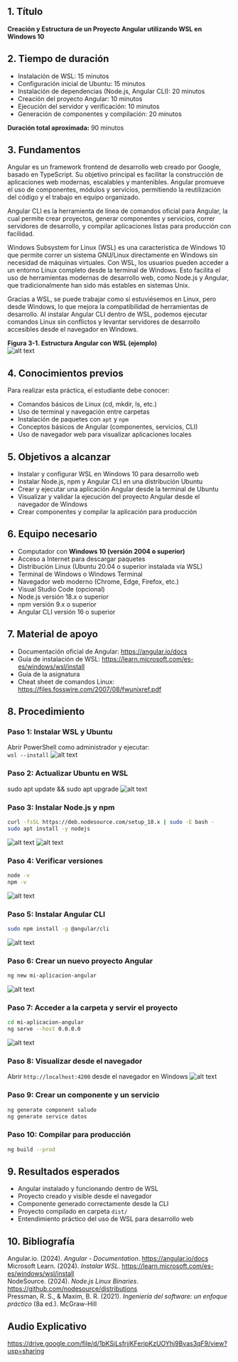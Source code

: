 ## 1. Título  
**Creación y Estructura de un Proyecto Angular utilizando WSL en Windows 10**

## 2. Tiempo de duración  

- Instalación de WSL: 15 minutos  
- Configuración inicial de Ubuntu: 15 minutos  
- Instalación de dependencias (Node.js, Angular CLI): 20 minutos  
- Creación del proyecto Angular: 10 minutos  
- Ejecución del servidor y verificación: 10 minutos  
- Generación de componentes y compilación: 20 minutos  

**Duración total aproximada:** 90 minutos

## 3. Fundamentos  

Angular es un framework frontend de desarrollo web creado por Google, basado en TypeScript. Su objetivo principal es facilitar la construcción de aplicaciones web modernas, escalables y mantenibles. Angular promueve el uso de componentes, módulos y servicios, permitiendo la reutilización del código y el trabajo en equipo organizado.

Angular CLI es la herramienta de línea de comandos oficial para Angular, la cual permite crear proyectos, generar componentes y servicios, correr servidores de desarrollo, y compilar aplicaciones listas para producción con facilidad.

Windows Subsystem for Linux (WSL) es una característica de Windows 10 que permite correr un sistema GNU/Linux directamente en Windows sin necesidad de máquinas virtuales. Con WSL, los usuarios pueden acceder a un entorno Linux completo desde la terminal de Windows. Esto facilita el uso de herramientas modernas de desarrollo web, como Node.js y Angular, que tradicionalmente han sido más estables en sistemas Unix.

Gracias a WSL, se puede trabajar como si estuviésemos en Linux, pero desde Windows, lo que mejora la compatibilidad de herramientas de desarrollo. Al instalar Angular CLI dentro de WSL, podemos ejecutar comandos Linux sin conflictos y levantar servidores de desarrollo accesibles desde el navegador en Windows.

**Figura 3-1. Estructura Angular con WSL (ejemplo)**  
![alt text](image.png)


## 4. Conocimientos previos  

Para realizar esta práctica, el estudiante debe conocer:

- Comandos básicos de Linux (cd, mkdir, ls, etc.)  
- Uso de terminal y navegación entre carpetas  
- Instalación de paquetes con `apt` y `npm`  
- Conceptos básicos de Angular (componentes, servicios, CLI)  
- Uso de navegador web para visualizar aplicaciones locales

## 5. Objetivos a alcanzar  

- Instalar y configurar WSL en Windows 10 para desarrollo web  
- Instalar Node.js, npm y Angular CLI en una distribución Ubuntu  
- Crear y ejecutar una aplicación Angular desde la terminal de Ubuntu  
- Visualizar y validar la ejecución del proyecto Angular desde el navegador de Windows  
- Crear componentes y compilar la aplicación para producción

## 6. Equipo necesario  

- Computador con **Windows 10 (versión 2004 o superior)**  
- Acceso a Internet para descargar paquetes  
- Distribución Linux (Ubuntu 20.04 o superior instalada vía WSL)  
- Terminal de Windows o Windows Terminal  
- Navegador web moderno (Chrome, Edge, Firefox, etc.)  
- Visual Studio Code (opcional)  
- Node.js versión 18.x o superior  
- npm versión 9.x o superior  
- Angular CLI versión 16 o superior

## 7. Material de apoyo  

- Documentación oficial de Angular: https://angular.io/docs  
- Guía de instalación de WSL: https://learn.microsoft.com/es-es/windows/wsl/install  
- Guía de la asignatura  
- Cheat sheet de comandos Linux: https://files.fosswire.com/2007/08/fwunixref.pdf

## 8. Procedimiento  

### Paso 1: Instalar WSL y Ubuntu  

Abrir PowerShell como administrador y ejecutar:  
`wsl --install` ![alt text](cap1.png) 

### Paso 2: Actualizar Ubuntu en WSL  


sudo apt update && sudo apt upgrade ![alt text](cap2.png) 


### Paso 3: Instalar Node.js y npm  

```bash
curl -fsSL https://deb.nodesource.com/setup_18.x | sudo -E bash -
sudo apt install -y nodejs
```
![alt text](cap3.png) 
![alt text](cap4.png) 
### Paso 4: Verificar versiones  

```bash
node -v
npm -v
```
![alt text](cap5.png) 
### Paso 5: Instalar Angular CLI  

```bash
sudo npm install -g @angular/cli
```
![alt text](cap6.png) 
### Paso 6: Crear un nuevo proyecto Angular  

```bash
ng new mi-aplicacion-angular
```
![alt text](cap7.png) 
### Paso 7: Acceder a la carpeta y servir el proyecto  

```bash
cd mi-aplicacion-angular  
ng serve --host 0.0.0.0
```
![alt text](cap8.png) 
### Paso 8: Visualizar desde el navegador  

Abrir `http://localhost:4200` desde el navegador en Windows
![alt text](cap9.png) 
### Paso 9: Crear un componente y un servicio  

```bash
ng generate component saludo  
ng generate service datos
```

### Paso 10: Compilar para producción  

```bash
ng build --prod
```

## 9. Resultados esperados  

- Angular instalado y funcionando dentro de WSL  
- Proyecto creado y visible desde el navegador  
- Componente generado correctamente desde la CLI  
- Proyecto compilado en carpeta `dist/`  
- Entendimiento práctico del uso de WSL para desarrollo web

## 10. Bibliografía  

Angular.io. (2024). *Angular - Documentation*. https://angular.io/docs  
Microsoft Learn. (2024). *Instalar WSL*. https://learn.microsoft.com/es-es/windows/wsl/install  
NodeSource. (2024). *Node.js Linux Binaries*. https://github.com/nodesource/distributions  
Pressman, R. S., & Maxim, B. R. (2021). *Ingeniería del software: un enfoque práctico* (8a ed.). McGraw-Hill  

## Audio Explicativo
https://drive.google.com/file/d/1bKSiLsfrjjKFeripKzUOYhj9Bvas3qF9/view?usp=sharing